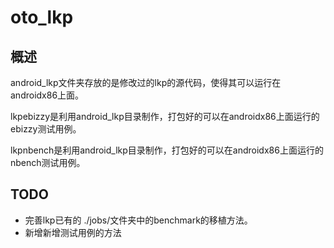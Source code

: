 # oto_lkp

## 概述
android_lkp文件夹存放的是修改过的lkp的源代码，使得其可以运行在androidx86上面。

lkpebizzy是利用android_lkp目录制作，打包好的可以在androidx86上面运行的ebizzy测试用例。 

lkpnbench是利用android_lkp目录制作，打包好的可以在androidx86上面运行的nbench测试用例。

## TODO
- 完善lkp已有的 ./jobs/文件夹中的benchmark的移植方法。
- 新增新增测试用例的方法
